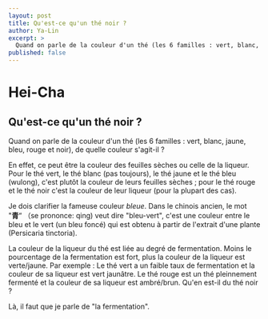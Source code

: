 ```yaml
---
layout: post
title: Qu'est-ce qu'un thé noir ?
author: Ya-Lin
excerpt: >
  Quand on parle de la couleur d'un thé (les 6 familles : vert, blanc, jaune, bleu, rouge et noir), de quelle couleur s'agit-il ?
published: false
---
```


# Hei-Cha

## Qu'est-ce qu'un thé noir ?

Quand on parle de la couleur d'un thé (les 6 familles : vert, blanc, jaune, bleu, rouge et noir), de quelle couleur s'agit-il ?

En effet, ce peut être la couleur des feuilles sèches ou celle de la liqueur. Pour le thé vert, le thé blanc (pas toujours), le thé jaune et le thé bleu (wulong), c'est plutôt la couleur de leurs feuilles sèches ; pour le thé rouge et le thé noir c'est la couleur de leur liqueur (pour la plupart des cas). 

Je dois clarifier la fameuse couleur *bleue*. Dans le chinois ancien, le mot "**青**“ （se prononce: qing) veut dire "bleu-vert", c'est une couleur entre le bleu et le vert (un bleu foncé) qui est obtenu à partir de l'extrait d'une plante (Persicaria tinctoria).

La couleur de la liqueur du thé est liée au degré de fermentation. Moins le pourcentage de la fermentation est fort, plus la couleur de la liqueur est verte/jaune. Par exemple : Le thé vert a un faible taux de fermentation et la couleur de sa liqueur est vert jaunâtre. Le thé rouge est un thé pleinnement fermenté et la couleur de sa liqueur est ambré/brun. Qu'en est-il du thé noir ?

Là, il faut que je parle de "la fermentation".
